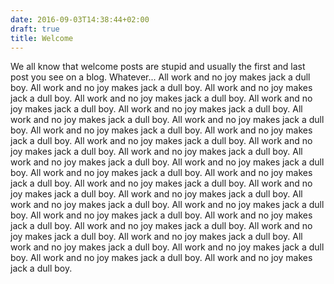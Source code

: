 ```yaml
---
date: 2016-09-03T14:38:44+02:00
draft: true
title: Welcome
---
```


We all know that welcome posts are stupid and usually the first and last post
you see on a blog. Whatever... All work and no joy makes jack a dull boy. All
work and no joy makes jack a dull boy. All work and no joy makes jack a dull
boy. All work and no joy makes jack a dull boy. All work and no joy makes jack
a dull boy.  All work and no joy makes jack a dull boy. All work and no joy
makes jack a dull boy. All work and no joy makes jack a dull boy. All work and
no joy makes jack a dull boy. All work and no joy makes jack a dull boy. All
work and no joy makes jack a dull boy. All work and no joy makes jack a dull
boy. All work and no joy makes jack a dull boy. All work and no joy makes jack
a dull boy. All work and no joy makes jack a dull boy. All work and no joy
makes jack a dull boy. All work and no joy makes jack a dull boy. All work and
no joy makes jack a dull boy. All work and no joy makes jack a dull boy. All
work and no joy makes jack a dull boy. All work and no joy makes jack a dull
boy. All work and no joy makes jack a dull boy. All work and no joy makes jack
a dull boy. All work and no joy makes jack a dull boy. All work and no joy
makes jack a dull boy. All work and no joy makes jack a dull boy. All work and
no joy makes jack a dull boy. All work and no joy makes jack a dull boy. All
work and no joy makes jack a dull boy. All work and no joy makes jack a dull
boy. All work and no joy makes jack a dull boy.
